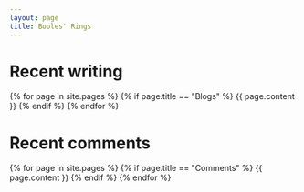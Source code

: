 ```yaml
---
layout: page
title: Booles' Rings
---
```


# Recent writing

{% for page in site.pages %}
  {% if page.title == "Blogs" %}
{{ page.content }}
  {% endif %}
{% endfor %}

# Recent comments

{% for page in site.pages %}
  {% if page.title == "Comments" %}
{{ page.content }}
  {% endif %}
{% endfor %}

